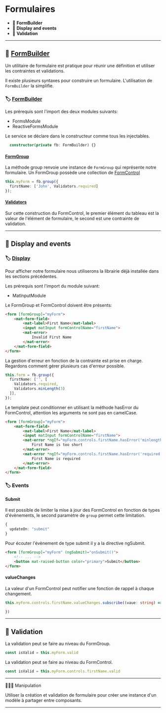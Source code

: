 # Formulaires

*  🔖 **FormBuilder**
*  🔖 **Display and events**
*  🔖 **Validation**

___

## 📑 [FormBuilder](https://angular.io/guide/forms-overview)

Un utilitaire de formulaire est pratique pour réunir une définition et utiliser les contraintes et validations.

Il existe plusieurs syntaxes pour construire un formulaire. L'utilisation de `FormBuilder` la simplifie.

### 🏷️ **[FormBuilder](https://angular.io/api/forms/FormBuilder)**

Les prérequis sont l'import des deux modules suivants:

* FormsModule
* ReactiveFormsModule

Le service se déclare dans le constructeur comme tous les injectables.

```ts
  constructor(private fb: FormBuilder) {}
```

#### [FormGroup](https://angular.io/api/forms/FormGroup)

La méthode group renvoie une instance de `FormGroup` qui représente notre formulaire. Un FormGroup possède une collection de [FormControl](https://angular.io/api/forms/FormControl)

```ts
this.myForm = fb.group({
  firstName: ['John', Validators.required]
});
```


#### [Validators](https://angular.io/api/forms/Validators)

Sur cette construction du FormControl, le premier élément du tableau est la valeur de l'élément de formulaire, le second est une contrainte de validation.

___

## 📑 Display and events


### 🏷️ **[Display](https://material.angular.io/components/input/overview)**

Pour afficher notre formulaire nous utiliserons la librairie déjà installée dans les sections précédentes.

Les prérequis sont l'import du module suivant:

* MatInputModule

Le FormGroup et FormControl doivent être présents:

```html
<form [formGroup]="myForm">
    <mat-form-field>
        <mat-label>First Name</mat-label>
        <input matInput formControlName="firstName">
        <mat-error>
            Invalid First Name
        </mat-error>
    </mat-form-field>
</form>
```

La gestion d'erreur en fonction de la contrainte est prise en charge. Regardons comment gérer plusieurs cas d'erreur possible.

```ts
this.form = fb.group({
  firstName: ['', [
    Validators.required,
    Validators.minLength(3)
  ]],
});
```

Le template peut conditionner en utilisant la méthode hasError du FormControl, attention les arguments ne sont pas en camelCase.

```html
<form [formGroup]="myForm">
    <mat-form-field>
        <mat-label>First Name</mat-label>
        <input matInput formControlName="firstName">
        <mat-error *ngIf="myForm.controls.firstName.hasError('minlength')">
            First Name is too short
        </mat-error>
        <mat-error *ngIf="myForm.controls.firstName.hasError('required')">
            First Name is required
        </mat-error>
    </mat-form-field>
</form>
```

### 🏷️ **Events**

#### Submit

Il est  possible  de limiter la mise à jour des FormControl en fonction de types d'évènements, le second paramètre de `group` permet cette limitation.

```ts
{
  updateOn: "submit"
}
```

Pour écouter l'évènement de type submit il y a la directive ngSubmit.

```html
<form [formGroup]="myForm" (ngSubmit)="onSubmit()">
    <!-- ... -->
    <button mat-raised-button color="primary">Submit</button>
</form>
```

#### valueChanges

La valeur d'un FormControl peut notifier une fonction de rappel à chaque changement.

```ts
this.myForm.controls.firstName.valueChanges.subscribe((vaue: string) => {

})
```
___

## 📑 Validation

La validation peut se faire au niveau du FormGroup.

```ts
const isValid = this.myForm.valid
```

La validation peut se faire au niveau du FormControl.

```ts
const isValid = this.myForm.controls.firstName.valid
```

___

👨🏻‍💻 Manipulation

Utiliser la création et validation de formulaire pour créer une instance d'un modèle à partager entre composants.

___

